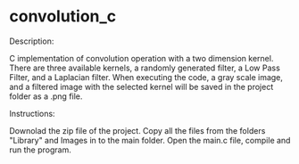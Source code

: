 # convolution_c
Description:

C implementation of convolution operation with a two dimension kernel. There are three available kernels, a randomly generated filter, a Low Pass Filter, and a Laplacian filter. When executing the code, a gray scale image, and a filtered image with the selected kernel will be saved in the project folder as a .png file. 

Instructions:

Downolad the zip file of the project. Copy all the files from the folders "Library" and Images in to the main folder. Open the main.c file, compile and run the program.


